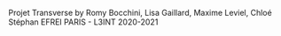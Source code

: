 Projet Transverse
by Romy Bocchini, Lisa Gaillard, Maxime Leviel, Chloé Stéphan
EFREI PARIS - L3INT 2020-2021
